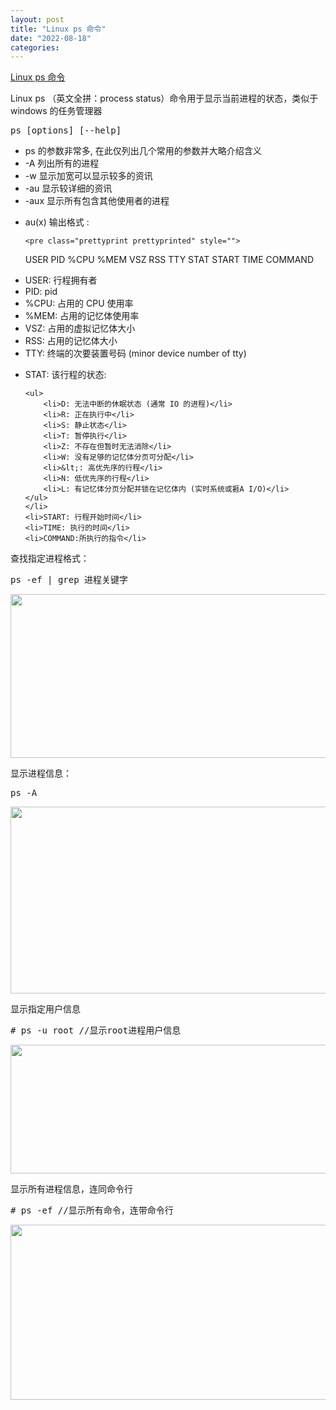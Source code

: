 ```yaml
---
layout: post
title: "Linux ps 命令"
date: "2022-08-18"
categories: 
---
```

<p><a href="https://www.runoob.com/linux/linux-comm-ps.html">Linux ps 命令</a></p>

<p>Linux ps （英文全拼：process status）命令用于显示当前进程的状态，类似于 windows 的任务管理器</p>

<pre class="prettyprint prettyprinted" style="">
<span class="pln">ps </span><span class="pun">[</span><span class="pln">options</span><span class="pun">]</span><span class="pln"> </span><span class="pun">[--</span><span class="pln">help</span><span class="pun">]</span></pre>

<ul>
	<li>ps 的参数非常多, 在此仅列出几个常用的参数并大略介绍含义</li>
	<li>-A 列出所有的进程</li>
	<li>-w 显示加宽可以显示较多的资讯</li>
	<li>-au 显示较详细的资讯</li>
	<li>-aux 显示所有包含其他使用者的进程</li>
	<li>
	<p>au(x) 输出格式 :</p>

	<pre class="prettyprint prettyprinted" style="">
<span class="pln">USER PID </span><span class="pun">%</span><span class="pln">CPU </span><span class="pun">%</span><span class="pln">MEM VSZ RSS TTY STAT START TIME COMMAND</span></pre>
	</li>
</ul>

<ul>
	<li>USER: 行程拥有者</li>
	<li>PID: pid</li>
	<li>%CPU: 占用的 CPU 使用率</li>
	<li>%MEM: 占用的记忆体使用率</li>
	<li>VSZ: 占用的虚拟记忆体大小</li>
	<li>RSS: 占用的记忆体大小</li>
	<li>TTY: 终端的次要装置号码 (minor device number of tty)</li>
	<li>
	<p>STAT: 该行程的状态:</p>

	<ul>
		<li>D: 无法中断的休眠状态 (通常 IO 的进程)</li>
		<li>R: 正在执行中</li>
		<li>S: 静止状态</li>
		<li>T: 暂停执行</li>
		<li>Z: 不存在但暂时无法消除</li>
		<li>W: 没有足够的记忆体分页可分配</li>
		<li>&lt;: 高优先序的行程</li>
		<li>N: 低优先序的行程</li>
		<li>L: 有记忆体分页分配并锁在记忆体内 (实时系统或捱A I/O)</li>
	</ul>
	</li>
	<li>START: 行程开始时间</li>
	<li>TIME: 执行的时间</li>
	<li>COMMAND:所执行的指令</li>
</ul>

<p>查找指定进程格式：</p>

<pre class="prettyprint prettyprinted" style="">
<span class="pln">ps </span><span class="pun">-</span><span class="pln">ef </span><span class="pun">|</span><span class="pln"> grep </span><span class="pun">进程关键字</span></pre>

<p><img height="262" src="/uploads/ckeditor/pictures/267/image-20220818110544-1.png" width="1322" /></p>

<p>显示进程信息：</p>

<pre class="prettyprint prettyprinted" style="">
<span class="com">ps -A </span></pre>

<p><img height="299" src="/uploads/ckeditor/pictures/268/image-20220818110635-2.png" width="636" /></p>

<p>显示指定用户信息</p>

<pre class="prettyprint prettyprinted" style="">
<span class="com"># ps -u root //显示root进程用户信息</span></pre>

<p><img height="206" src="/uploads/ckeditor/pictures/269/image-20220818110745-3.png" width="628" /></p>

<p>显示所有进程信息，连同命令行</p>

<pre class="prettyprint prettyprinted" style="">
<span class="com"># ps -ef //显示所有命令，连带命令行</span></pre>

<p><img height="280" src="/uploads/ckeditor/pictures/270/image-20220818110821-4.png" width="917" /></p>

<p>&nbsp;</p>

